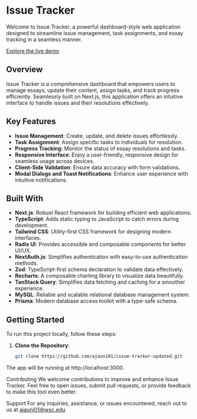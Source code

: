 # Issue Tracker

Welcome to Issue Tracker, a powerful dashboard-style web application designed to streamline issue management, task assignments, and essay tracking in a seamless manner.

[Explore the live demo](https://issue-tracker-updated.vercel.app/)

## Overview

Issue Tracker is a comprehensive dashboard that empowers users to manage essays, update their content, assign tasks, and track progress efficiently. Seamlessly built on Next.js, this application offers an intuitive interface to handle issues and their resolutions effectively.

## Key Features

- **Issue Management**: Create, update, and delete issues effortlessly.
- **Task Assignment**: Assign specific tasks to individuals for resolution.
- **Progress Tracking**: Monitor the status of essay resolutions and tasks.
- **Responsive Interface**: Enjoy a user-friendly, responsive design for seamless usage across devices.
- **Client-Side Validation**: Ensure data accuracy with form validations.
- **Modal Dialogs and Toast Notifications**: Enhance user experience with intuitive notifications.

## Built With

- **Next.js**: Robust React framework for building efficient web applications.
- **TypeScript**: Adds static typing to JavaScript to catch errors during development.
- **Tailwind CSS**: Utility-first CSS framework for designing modern interfaces.
- **Radix UI**: Provides accessible and composable components for better UI/UX.
- **NextAuth.js**: Simplifies authentication with easy-to-use authentication methods.
- **Zod**: TypeScript-first schema declaration to validate data effectively.
- **Recharts**: A composable charting library to visualize data beautifully.
- **TanStack Query**: Simplifies data fetching and caching for a smoother experience.
- **MySQL**: Reliable and scalable relational database management system.
- **Prisma**: Modern database access toolkit with a type-safe schema.

## Getting Started

To run this project locally, follow these steps:

1. **Clone the Repository**:
   ```bash
   git clone https://github.com/ajauni01/issue-tracker-updated.git
The app will be running at http://localhost:3000.

Contributing
We welcome contributions to improve and enhance Issue Tracker. Feel free to open issues, submit pull requests, or provide feedback to make this tool even better.

Support
For any inquiries, assistance, or issues encountered, reach out to us at ajauni01@wsc.edu

